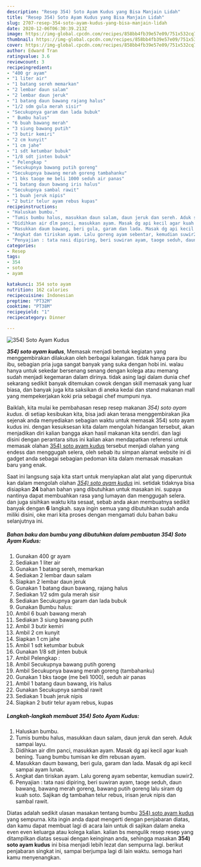 ```yaml
---
description: "Resep 354) Soto Ayam Kudus yang Bisa Manjain Lidah"
title: "Resep 354) Soto Ayam Kudus yang Bisa Manjain Lidah"
slug: 2707-resep-354-soto-ayam-kudus-yang-bisa-manjain-lidah
date: 2020-12-06T06:30:39.213Z
image: https://img-global.cpcdn.com/recipes/858bb4fb39e57e09/751x532cq70/354-soto-ayam-kudus-foto-resep-utama.jpg
thumbnail: https://img-global.cpcdn.com/recipes/858bb4fb39e57e09/751x532cq70/354-soto-ayam-kudus-foto-resep-utama.jpg
cover: https://img-global.cpcdn.com/recipes/858bb4fb39e57e09/751x532cq70/354-soto-ayam-kudus-foto-resep-utama.jpg
author: Edward Tran
ratingvalue: 3.6
reviewcount: 3
recipeingredient:
- "400 gr ayam"
- "1 liter air"
- "1 batang sereh memarkan"
- "2 lembar daun salam"
- "2 lembar daun jeruk"
- "1 batang daun bawang rajang halus"
- "1/2 sdm gula merah sisir"
- "Secukupnya garam dan lada bubuk"
- " Bumbu halus"
- "6 buah bawang merah"
- "3 siung bawang putih"
- "3 butir kemiri"
- "2 cm kunyit"
- "1 cm jahe"
- "1 sdt ketumbar bubuk"
- "1/8 sdt jinten bubuk"
- " Pelengkap "
- "Secukupnya bawang putih goreng"
- "Secukupnya bawang merah goreng tambahanku"
- "1 bks taoge me beli 1000 seduh air panas"
- "1 batang daun bawang iris halus"
- "Secukupnya sambal rawit"
- "1 buah jeruk nipis"
- "2 butir telur ayam rebus kupas"
recipeinstructions:
- "Haluskan bumbu."
- "Tumis bumbu halus, masukkan daun salam, daun jeruk dan sereh. Aduk sampai layu."
- "Didihkan air dlm panci, masukkan ayam. Masak dg api kecil agar kuah bening. Tuang bumbu tumisan ke dlm rebusan ayam."
- "Masukkan daum bawang, beri gula, garam dan lada. Masak dg api kecil sampai ayam lunak."
- "Angkat dan tiriskan ayam. Lalu goreng ayam sebentar, kemudian suwir2."
- "Penyajian : tata nasi dipiring, beri suwiran ayam, taoge seduh, daun bawang, bawang merah goreng, bawang putih goreng lalu siram dg kuah soto. Sajikan dg tambahan telur rebus, irisan jeruk nipis dan sambal rawit."
categories:
- Resep
tags:
- 354
- soto
- ayam

katakunci: 354 soto ayam 
nutrition: 162 calories
recipecuisine: Indonesian
preptime: "PT32M"
cooktime: "PT38M"
recipeyield: "1"
recipecategory: Dinner

---
```



![354) Soto Ayam Kudus](https://img-global.cpcdn.com/recipes/858bb4fb39e57e09/751x532cq70/354-soto-ayam-kudus-foto-resep-utama.jpg)

<b><i>354) soto ayam kudus</i></b>, Memasak menjadi bentuk kegiatan yang menggembirakan dilakukan oleh berbagai kalangan. tidak hanya para ibu ibu, sebagian pria juga sangat banyak yang suka dengan hobi ini. walau hanya untuk sekedar bersenang senang dengan kolega atau memang sudah menjadi kegemaran dalam dirinya. tidak asing lagi dalam dunia chef sekarang sedikit banyak ditemukan cowok dengan skill memasak yang luar biasa, dan banyak juga kita saksikan di aneka kedai dan stand makanan mall yang mempekerjakan koki pria sebagai chef mumpuni nya.

Baiklah, kita mulai ke pembahasan resep resep makanan <i>354) soto ayam kudus</i>. di setiap kesibukan kita, bisa jadi akan terasa menggembirakan jika sejenak anda menyediakan sebagian waktu untuk memasak 354) soto ayam kudus ini. dengan kesuksesan kita dalam mengolah hidangan tersebut, akan menjadikan diri kalian bangga akan hasil makanan kita sendiri. dan lagi disini dengan perantara situs ini kalian akan mendapatkan referensi untuk memasak olahan <u>354) soto ayam kudus</u> tersebut menjadi olahan yang endess dan menggugah selera, oleh sebab itu simpan alamat website ini di gadget anda sebagai sebagian pedoman kita dalam memasak masakan baru yang enak.




Saat ini langsung saja kita start untuk menyiapkan alat alat yang diperuntuk kan dalam mengolah olahan <u><i>354) soto ayam kudus</i></u> ini. setidak tidaknya bisa disiapkan <b>24</b> bahan bahan yang dibutuhkan untuk masakan ini. supaya nantinya dapat membuahkan rasa yang lumayan dan menggugah selera. dan juga sisihkan waktu kita sesaat, sebab anda akan membuatnya sedikit banyak dengan <b>6</b> langkah. saya ingin semua yang dibutuhkan sudah anda miliki disini, oke mari kita proses dengan mengamati dulu bahan baku selanjutnya ini.

<!--inarticleads1-->

##### Bahan baku dan bumbu yang dibutuhkan dalam pembuatan 354) Soto Ayam Kudus:

1. Gunakan 400 gr ayam
1. Sediakan 1 liter air
1. Gunakan 1 batang sereh, memarkan
1. Sediakan 2 lembar daun salam
1. Siapkan 2 lembar daun jeruk
1. Gunakan 1 batang daun bawang, rajang halus
1. Sediakan 1/2 sdm gula merah sisir
1. Sediakan Secukupnya garam dan lada bubuk
1. Gunakan  Bumbu halus:
1. Ambil 6 buah bawang merah
1. Sediakan 3 siung bawang putih
1. Ambil 3 butir kemiri
1. Ambil 2 cm kunyit
1. Siapkan 1 cm jahe
1. Ambil 1 sdt ketumbar bubuk
1. Gunakan 1/8 sdt jinten bubuk
1. Ambil  Pelengkap :
1. Ambil Secukupnya bawang putih goreng
1. Ambil Secukupnya bawang merah goreng (tambahanku)
1. Gunakan 1 bks taoge (me beli 1000), seduh air panas
1. Ambil 1 batang daun bawang, iris halus
1. Gunakan Secukupnya sambal rawit
1. Sediakan 1 buah jeruk nipis
1. Siapkan 2 butir telur ayam rebus, kupas




<!--inarticleads2-->

##### Langkah-langkah membuat 354) Soto Ayam Kudus:

1. Haluskan bumbu.
1. Tumis bumbu halus, masukkan daun salam, daun jeruk dan sereh. Aduk sampai layu.
1. Didihkan air dlm panci, masukkan ayam. Masak dg api kecil agar kuah bening. Tuang bumbu tumisan ke dlm rebusan ayam.
1. Masukkan daum bawang, beri gula, garam dan lada. Masak dg api kecil sampai ayam lunak.
1. Angkat dan tiriskan ayam. Lalu goreng ayam sebentar, kemudian suwir2.
1. Penyajian : tata nasi dipiring, beri suwiran ayam, taoge seduh, daun bawang, bawang merah goreng, bawang putih goreng lalu siram dg kuah soto. Sajikan dg tambahan telur rebus, irisan jeruk nipis dan sambal rawit.




Diatas adalah sedikit ulasan masakan tentang bumbu <u>354) soto ayam kudus</u> yang sempurna. kita ingin anda dapat mengerti dengan penjabaran diatas, dan kamu dapat membuat lagi di acara lain untuk di sajikan dalam aneka even even keluarga atau kolega kalian. kalian bs mengulik resep resep yang ditampilkan diatas sesuai dengan keinginan anda, sehingga masakan <b>354) soto ayam kudus</b> ini bisa menjadi lebih lezat dan sempurna lagi. berikut penjabaran singkat ini, sampai berjumpa lagi di lain waktu. semoga hari kamu menyenangkan.

